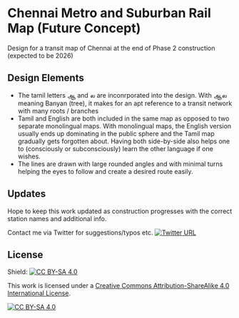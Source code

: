# Chennai Metro and Suburban Rail Map (Future Concept)

Design for a transit map of Chennai at the end of Phase 2 construction (expected to be 2026)

## Design Elements

- The tamil letters ஆ and ல are inconrporated into the design. With ஆல meaning Banyan (tree), it makes for an apt reference to a transit network with many roots / branches
- Tamil and English are both included in the same map as opposed to two separate monolingual maps. With monolingual maps, the English version usually ends up dominating in the public sphere and the Tamil map gradually gets forgotten about. Having both side-by-side also helps one to (consciously or subconsciously) learn the other language if one wishes.
- The lines are drawn with large rounded angles and with minimal turns helping the eyes to follow and create a desired route easily. 

## Updates

Hope to keep this work updated as construction progresses with the correct station names and additional info. 

Contact me via Twitter for suggestions/typos etc.
[![Twitter URL](https://img.shields.io/twitter/url/https/twitter.com/prasanna_r0.svg?style=social&label=Follow%20%40prasanna_r0)](https://twitter.com/prasanna_r0)


## License
Shield: [![CC BY-SA 4.0][cc-by-sa-shield]][cc-by-sa]

This work is licensed under a
[Creative Commons Attribution-ShareAlike 4.0 International License][cc-by-sa].

[![CC BY-SA 4.0][cc-by-sa-image]][cc-by-sa]

[cc-by-sa]: http://creativecommons.org/licenses/by-sa/4.0/
[cc-by-sa-image]: https://licensebuttons.net/l/by-sa/4.0/88x31.png
[cc-by-sa-shield]: https://img.shields.io/badge/License-CC%20BY--SA%204.0-lightgrey.svg
